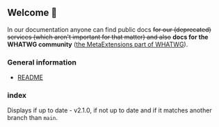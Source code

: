 ## Welcome 🎉

In our documentation anyone can find public docs ~~for our (deprecated) services (which aren't important for that matter) and also~~ **docs for the WHATWG community** ([the MetaExtensions part of WHATWG](https://wiki.whatwg.org/wiki/MetaExtensions)).

### General information
- [README](README)

### index
Displays <i class='far fa-check-circle'></i> if up to date - v2.1.0, <i class="far fa-times-circle"></i> if not up to date and <i class="far fa-question-circle"></i> if it matches another branch than `main`.

